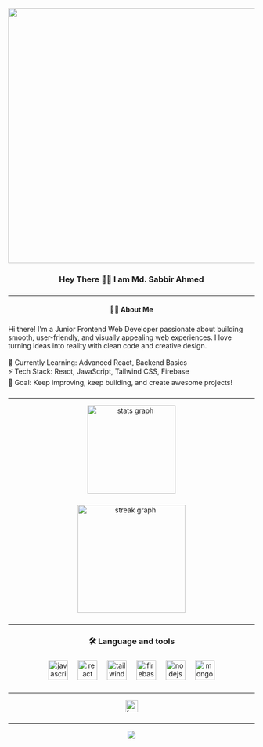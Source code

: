 <div align="center">
  <img height="520" src="https://i.ibb.co.com/vCk09Zrx/Blue-Minimalist-Personal-Branding-Youtube-Banner-2.jpg"  />
</div>

###

<h3 align="center">Hey There 👋🏾 I am Md. Sabbir Ahmed</h3>

###


---

<h4 align="center">👩‍💻  About Me</h4>

###

<p align="left">Hi there! I'm a Junior Frontend Web Developer passionate about building smooth, user-friendly, and visually appealing web experiences. I love turning ideas into reality with clean code and creative design.  <br><br>🌱 Currently Learning: Advanced React, Backend Basics  <br>⚡ Tech Stack: React, JavaScript, Tailwind CSS, Firebase  <br>🎯 Goal: Keep improving, keep building, and create awesome projects!</p>

###


---

<div align="center">
  <img src="https://github-readme-stats.vercel.app/api?username=Sabbir1441&hide_title=true&hide_rank=false&show_icons=true&include_all_commits=true&count_private=true&disable_animations=false&theme=dracula&locale=en&hide_border=false&order=1" height="180" alt="stats graph"  />
</div>

###

<div align="center">
  <img src="https://streak-stats.demolab.com?user=Sabbir1441&locale=en&mode=daily&theme=dark&hide_border=false&border_radius=5&order=3" height="220" alt="streak graph"  />
</div>

###


---

<h3 align="center">🛠 Language and tools</h3>

###

<div align="center">
  <img src="https://skillicons.dev/icons?i=js" height="40" alt="javascript logo"  />
  <img width="12" />
  <img src="https://skillicons.dev/icons?i=react" height="40" alt="react logo"  />
  <img width="12" />
  <img src="https://skillicons.dev/icons?i=tailwind" height="40" alt="tailwindcss logo"  />
  <img width="12" />
  <img src="https://cdn.jsdelivr.net/gh/devicons/devicon/icons/firebase/firebase-plain-wordmark.svg" height="40" alt="firebase logo"  />
  <img width="12" />
  <img src="https://skillicons.dev/icons?i=nodejs" height="40" alt="nodejs logo"  />
  <img width="12" />
  <img src="https://cdn.jsdelivr.net/gh/devicons/devicon/icons/mongodb/mongodb-original.svg" height="40" alt="mongodb logo"  />
</div>

###


---

<div align="center">
  <img src="https://img.shields.io/static/v1?message=Facebook&logo=facebook&label=&color=1877F2&logoColor=white&labelColor=&style=for-the-badge" height="25" alt="facebook logo"  />
</div>

###


---

<div align="center">
  <img src="https://visitor-badge.laobi.icu/badge?page_id=Sabbir1441.Sabbir1441&"  />
</div>

###
